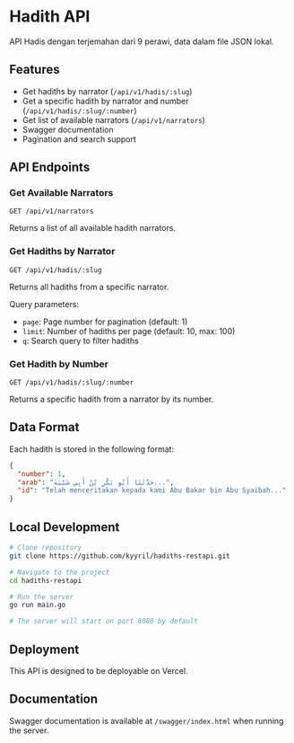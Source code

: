 # Hadith API

API Hadis dengan terjemahan dari 9 perawi, data dalam file JSON lokal.

## Features

- Get hadiths by narrator (`/api/v1/hadis/:slug`)
- Get a specific hadith by narrator and number (`/api/v1/hadis/:slug/:number`)
- Get list of available narrators (`/api/v1/narrators`)
- Swagger documentation
- Pagination and search support

## API Endpoints

### Get Available Narrators

```
GET /api/v1/narrators
```

Returns a list of all available hadith narrators.

### Get Hadiths by Narrator

```
GET /api/v1/hadis/:slug
```

Returns all hadiths from a specific narrator.

Query parameters:
- `page`: Page number for pagination (default: 1)
- `limit`: Number of hadiths per page (default: 10, max: 100)
- `q`: Search query to filter hadiths

### Get Hadith by Number

```
GET /api/v1/hadis/:slug/:number
```

Returns a specific hadith from a narrator by its number.

## Data Format

Each hadith is stored in the following format:

```json
{
  "number": 1,
  "arab": "حَدَّثَنَا أَبُو بَكْرِ بْنُ أَبِي شَيْبَةَ...",
  "id": "Telah menceritakan kepada kami Abu Bakar bin Abu Syaibah..."
}
```

## Local Development

```bash
# Clone repository
git clone https://github.com/kyyril/hadiths-restapi.git

# Navigate to the project
cd hadiths-restapi

# Run the server
go run main.go

# The server will start on port 8080 by default
```

## Deployment

This API is designed to be deployable on Vercel.

## Documentation

Swagger documentation is available at `/swagger/index.html` when running the server.